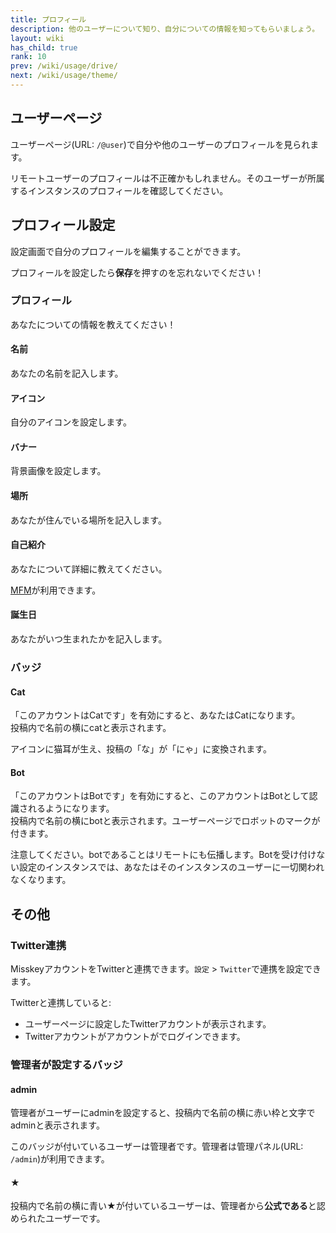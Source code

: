 ```yaml
---
title: プロフィール
description: 他のユーザーについて知り、自分についての情報を知ってもらいましょう。
layout: wiki
has_child: true
rank: 10
prev: /wiki/usage/drive/
next: /wiki/usage/theme/
---
```

## ユーザーページ
ユーザーページ(URL: `/@user`)で自分や他のユーザーのプロフィールを見られます。

リモートユーザーのプロフィールは不正確かもしれません。そのユーザーが所属するインスタンスのプロフィールを確認してください。

## プロフィール設定
設定画面で自分のプロフィールを編集することができます。

プロフィールを設定したら**保存**を押すのを忘れないでください！

### プロフィール
あなたについての情報を教えてください！

#### 名前
あなたの名前を記入します。

#### アイコン
自分のアイコンを設定します。

#### バナー
背景画像を設定します。

#### 場所
あなたが住んでいる場所を記入します。

#### 自己紹介
あなたについて詳細に教えてください。

[MFM](../post/#装飾)が利用できます。

#### 誕生日
あなたがいつ生まれたかを記入します。

### バッジ
#### Cat
「このアカウントはCatです」を有効にすると、あなたはCatになります。  
投稿内で名前の横にcatと表示されます。

アイコンに猫耳が生え、投稿の「な」が「にゃ」に変換されます。

#### Bot
「このアカウントはBotです」を有効にすると、このアカウントはBotとして認識されるようになります。  
投稿内で名前の横にbotと表示されます。ユーザーページでロボットのマークが付きます。

注意してください。botであることはリモートにも伝播します。Botを受け付けない設定のインスタンスでは、あなたはそのインスタンスのユーザーに一切関われなくなります。

## その他
### Twitter連携
MisskeyアカウントをTwitterと連携できます。`設定` > `Twitter`で連携を設定できます。

Twitterと連携していると:
- ユーザーページに設定したTwitterアカウントが表示されます。
- Twitterアカウントがアカウントがでログインできます。

### 管理者が設定するバッジ
#### admin
管理者がユーザーにadminを設定すると、投稿内で名前の横に赤い枠と文字でadminと表示されます。

このバッジが付いているユーザーは管理者です。管理者は管理パネル(URL: `/admin`)が利用できます。

#### ★
投稿内で名前の横に青い★が付いているユーザーは、管理者から**公式である**と認められたユーザーです。